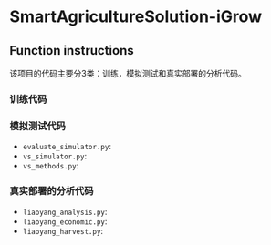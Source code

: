 # SmartAgricultureSolution-iGrow

## Function instructions
该项目的代码主要分3类：训练，模拟测试和真实部署的分析代码。
### 训练代码

### 模拟测试代码
- `evaluate_simulator.py`:
- `vs_simulator.py`:
- `vs_methods.py`:

### 真实部署的分析代码
- `liaoyang_analysis.py`:
- `liaoyang_economic.py`:
- `liaoyang_harvest.py`:
